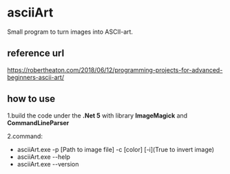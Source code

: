 # asciiArt
Small program to turn images into ASCII-art.

## reference url
https://robertheaton.com/2018/06/12/programming-projects-for-advanced-beginners-ascii-art/

## how to use
1.build the code under the **.Net 5** with library **ImageMagick** and **CommandLineParser**

2.command:
  + asciiArt.exe -p [Path to image file] -c [color] [-i](True to invert image)
  + asciiArt.exe --help
  + asciiArt.exe --version
